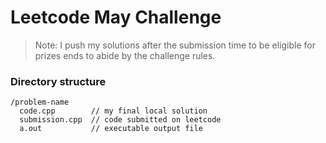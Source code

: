 # Leetcode May Challenge

> Note: I push my solutions after the submission time to be eligible for prizes ends to abide by the challenge rules.


### Directory structure

```
/problem-name
  code.cpp        // my final local solution
  submission.cpp  // code submitted on leetcode
  a.out           // executable output file
```
